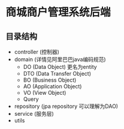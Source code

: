 # 商城商户管理系统后端
## 目录结构
* controller (控制器)
* domain (详情见阿里巴巴java编码规范)
   * DO (Data Object) 更名为entity
   * DTO (Data Transfer Object)
   * BO (Business Object)
   * AO (Application Object)
   * VO (View Object)
   * Query
* repository (jpa repository 可以理解为DAO)
* service (服务层)
* utils

